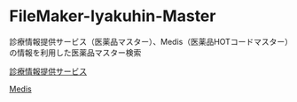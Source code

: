 FileMaker-Iyakuhin-Master
=========================

診療情報提供サービス（医薬品マスター）、Medis（医薬品HOTコードマスター）の情報を利用した医薬品マスター検索

[診療情報提供サービス](http://www.iryohoken.go.jp/shinryohoshu/)

[Medis](http://www.medis.or.jp/)
